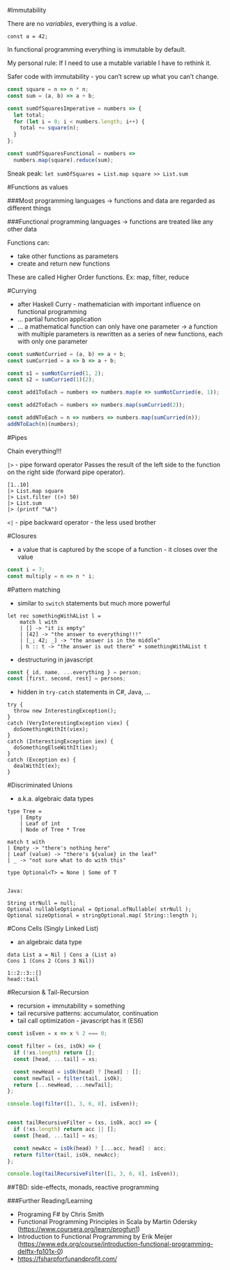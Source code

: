 #Immutability

There are no _variables_, everything is a _value_.

`const a = 42;`

In functional programming everything is immutable by default.

My personal rule: If I need to use a mutable variable I have to rethink it.

Safer code with immutability - you can’t screw up what you can’t change.

```javascript
const square = n => n * n;
const sum = (a, b) => a + b;

const sumOfSquaresImperative = numbers => {
  let total;
  for (let i = 0; i < numbers.length; i++) {
    total += square(n);
  }
};

const sumOfSquaresFunctional = numbers =>
  numbers.map(square).reduce(sum);
```

Sneak peak: `let sumOfSquares = List.map square >> List.sum`


#Functions as values

###Most programming languages -> functions and data are regarded as different things

###Functional programming languages -> functions are treated like any other data


Functions can:
- take other functions as parameters
- create and return new functions

These are called Higher Order functions.
Ex: map, filter, reduce


#Currying

- after Haskell Curry - mathematician with important influence on functional programming
- ... partial function application
- ... a mathematical function can only have one parameter -> a function with multiple parameters is rewritten as a series of new functions, each with only one parameter

```javascript
const sumNotCurried = (a, b) => a + b;
const sumCurried = a => b => a + b;

const s1 = sumNotCurried(1, 2);
const s2 = sumCurried(1)(2);

const add1ToEach = numbers => numbers.map(e => sumNotCurried(e, 1));

const add2ToEach = numbers => numbers.map(sumCurried(2));

const addNToEach = n => numbers => numbers.map(sumCurried(n));
addNToEach(n)(numbers);
```

#Pipes

Chain everything!!!

`|>` - pipe forward operator
Passes the result of the left side to the function on the right side (forward pipe operator).

```
[1..10]
|> List.map square
|> List.filter ((>) 50)
|> List.sum
|> (printf "%A")
```

`<|` - pipe backward operator - the less used brother

#Closures

- a value that is captured by the scope of a function - it closes over the value

```javascript
const i = 7;
const multiply = n => n * i;
```

#Pattern matching

- similar to `switch` statements but much more powerful



```
let rec somethingWithAList l =
    match l with
    | [] -> "it is empty"
    | [42] -> "the answer to everything!!!"
    | [_; 42; _] -> "the answer is in the middle"
    | h :: t -> "the answer is out there" + somethingWithAList t
```

- destructuring in javascript

```javascript
const { id, name, ...everything } = person;
const [first, second, rest] = persons;
```

- hidden in `try-catch` statements in C#, Java, ...
```
try {
  throw new InterestingException();
}
catch (VeryInterestingException viex) {
  doSomethingWithIt(viex);
}
catch (InterestingException iex) {
  doSomethingElseWithIt(iex);
}
catch (Exception ex) {
  dealWithIt(ex);
}
```

#Discriminated Unions

- a.k.a. algebraic data types

```
type Tree =
    | Empty
    | Leaf of int
    | Node of Tree * Tree

match t with
| Empty -> "there's nothing here"
| Leaf (value) -> "there's ${value} in the leaf"
| _ -> "not sure what to do with this"

type Optional<T> = None | Some of T


Java:

String strNull = null;
Optional nullableOptional = Optional.ofNullable( strNull );
Optional sizeOptional = stringOptional.map( String::length );

```

#Cons Cells (Singly Linked List)

- an algebraic data type
```
data List a = Nil | Cons a (List a)
Cons 1 (Cons 2 (Cons 3 Nil))

1::2::3::[]
head::tail
```

#Recursion & Tail-Recursion

- recursion + immutability = something
- tail recursive patterns: accumulator, continuation
- tail call optimization - javascript has it (ES6)

```javascript
const isEven = x => x % 2 === 0;

const filter = (xs, isOk) => {
  if (!xs.length) return [];
  const [head, ...tail] = xs;

  const newHead = isOk(head) ? [head] : [];
  const newTail = filter(tail, isOk);
  return [...newHead, ...newTail];
};

console.log(filter([1, 3, 6, 8], isEven));


const tailRecursiveFilter = (xs, isOk, acc) => {
  if (!xs.length) return acc || [];
  const [head, ...tail] = xs;

  const newAcc = isOk(head) ? [...acc, head] : acc;
  return filter(tail, isOk, newAcc);
};

console.log(tailRecursiveFilter([1, 3, 6, 8], isEven));
```

##TBD: side-effects, monads, reactive programming

###Further Reading/Learning
- Programing F# by Chris Smith
- Functional Programming Principles in Scala by Martin Odersky (https://www.coursera.org/learn/progfun1)
- Introduction to Functional Programming by Erik Meijer (https://www.edx.org/course/introduction-functional-programming-delftx-fp101x-0)
- https://fsharpforfunandprofit.com/
